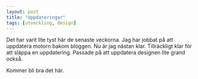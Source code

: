 ```yaml
---
layout: post
title: "Uppdateringar"
tags: [utveckling, design]
---
```


Det har varit lite tyst här de senaste veckorna. Jag har jobbat på att uppdatera
motorn bakom bloggen. Nu är jag nästan klar. Tillräckligt klar för att släppa
en uppdatering. Passade på att uppdatera designen lite grand också.

Kommer bli bra det här.